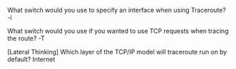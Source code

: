 What switch would you use to specify an interface when using Traceroute? -i

What switch would you use if you wanted to use TCP requests when tracing the route? -T

[Lateral Thinking] Which layer of the TCP/IP model will traceroute run on by default? Internet

